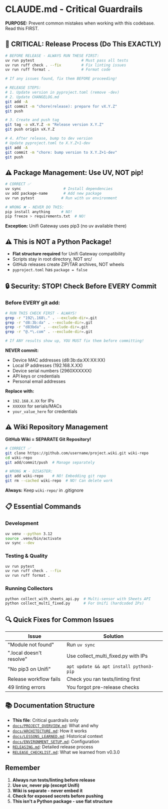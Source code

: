 # CLAUDE.md - Critical Guardrails

**PURPOSE:** Prevent common mistakes when working with this codebase. Read this FIRST.

## 🚨 CRITICAL: Release Process (Do This EXACTLY)

```bash
# BEFORE RELEASE - ALWAYS RUN THESE FIRST:
uv run pytest                     # Must pass all tests
uv run ruff check . --fix         # Fix linting issues  
uv run ruff format .              # Format code

# If any issues found, fix them BEFORE proceeding!

# RELEASE STEPS:
# 1. Update version in pyproject.toml (remove -dev)
# 2. Update CHANGELOG.md
git add -A
git commit -m "chore(release): prepare for vX.Y.Z"
git push

# 3. Create and push tag
git tag -a vX.Y.Z -m "Release version X.Y.Z"
git push origin vX.Y.Z

# 4. After release, bump to dev version
# Update pyproject.toml to X.Y.Z+1-dev
git add -A
git commit -m "chore: bump version to X.Y.Z+1-dev"
git push
```

## ⚠️ Package Management: Use UV, NOT pip!

```bash
# CORRECT ✅
uv sync                   # Install dependencies
uv add package-name       # Add new package
uv run pytest            # Run with uv environment

# WRONG ❌ - NEVER DO THIS:
pip install anything     # NO!
pip freeze > requirements.txt  # NO!
```

**Exception:** Unifi Gateway uses pip3 (no uv available there)

## ⚠️ This is NOT a Python Package!

- **Flat structure required** for Unifi Gateway compatibility
- Scripts stay in root directory, NOT src/
- GitHub releases create ZIP/TAR archives, NOT wheels
- `pyproject.toml` has `package = false` 

## 🔒 Security: STOP! Check Before EVERY Commit

### Before EVERY git add:
```bash
# RUN THIS CHECK FIRST - ALWAYS!
grep -r "192\.168\." . --exclude-dir=.git
grep -r "d8:3b:da" . --exclude-dir=.git  
grep -r "d83bda" . --exclude-dir=.git
grep -r "@.*\.com" . --exclude-dir=.git

# If ANY results show up, YOU MUST fix them before committing!
```

**NEVER commit:**
- Device MAC addresses (d8:3b:da:XX:XX:XX)
- Local IP addresses (192.168.X.XX)  
- Device serial numbers (2960XXXXXX)
- API keys or credentials
- Personal email addresses

**Replace with:**
- `192.168.X.XX` for IPs
- `XXXXXX` for serials/MACs
- `your_value_here` for credentials

## ⚠️ Wiki Repository Management

**GitHub Wiki = SEPARATE Git Repository!**

```bash
# CORRECT ✅
git clone https://github.com/username/project.wiki.git wiki-repo
cd wiki-repo
git add/commit/push  # Manage separately

# WRONG ❌ - DISASTER:
git add wiki-repo    # NO! Embedding git repo
git rm --cached wiki-repo  # NO! Can delete work
```

**Always:** Keep `wiki-repo/` in .gitignore

## 📋 Essential Commands

### Development
```bash
uv venv --python 3.12
source .venv/bin/activate  
uv sync --dev
```

### Testing & Quality
```bash
uv run pytest
uv run ruff check . --fix
uv run ruff format .
```

### Running Collectors
```bash
python collect_with_sheets_api.py  # Multi-sensor with Sheets API
python collect_multi_fixed.py      # For Unifi (hardcoded IPs)
```

## 🔍 Quick Fixes for Common Issues

| Issue | Solution |
|-------|----------|
| "Module not found" | Run `uv sync` |
| ".local doesn't resolve" | Use collect_multi_fixed.py with IPs |
| "No pip3 on Unifi" | `apt update && apt install python3-pip` |
| Release workflow fails | Check you ran tests/linting first |
| 49 linting errors | You forgot pre-release checks |

## 📚 Documentation Structure

- **This file**: Critical guardrails only
- [`docs/PROJECT_OVERVIEW.md`](docs/PROJECT_OVERVIEW.md): What and why
- [`docs/ARCHITECTURE.md`](docs/ARCHITECTURE.md): How it works  
- [`docs/LESSONS_LEARNED.md`](docs/LESSONS_LEARNED.md): Historical context
- [`docs/ENVIRONMENT_SETUP.md`](docs/ENVIRONMENT_SETUP.md): Configuration
- [`RELEASING.md`](RELEASING.md): Detailed release process
- [`RELEASE_CHECKLIST.md`](RELEASE_CHECKLIST.md): What we learned from v0.3.0

## Remember

1. **Always run tests/linting before release**
2. **Use uv, never pip (except Unifi)**  
3. **Wiki is separate - never embed it**
4. **Check for exposed secrets before pushing**
5. **This isn't a Python package - use flat structure**